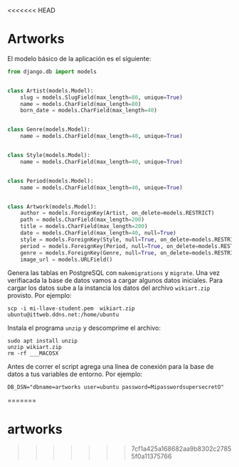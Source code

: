 <<<<<<< HEAD
# Artworks

El modelo básico de la aplicación es el siguiente:

```python
from django.db import models


class Artist(models.Model):
    slug = models.SlugField(max_length=80, unique=True)
    name = models.CharField(max_length=80)
    born_date = models.CharField(max_length=40)


class Genre(models.Model):
    name = models.CharField(max_length=40, unique=True)


class Style(models.Model):
    name = models.CharField(max_length=40, unique=True)


class Period(models.Model):
    name = models.CharField(max_length=40, unique=True)


class Artwork(models.Model):
    author = models.ForeignKey(Artist, on_delete=models.RESTRICT)
    path = models.CharField(max_length=200)
    title = models.CharField(max_length=200)
    date = models.CharField(max_length=40, null=True)
    style = models.ForeignKey(Style, null=True, on_delete=models.RESTRICT)
    period = models.ForeignKey(Period, null=True, on_delete=models.RESTRICT)
    genre = models.ForeignKey(Genre, null=True, on_delete=models.RESTRICT)
    image_url = models.URLField()
```

Genera las tablas en PostgreSQL con `makemigrations` y `migrate`.
Una vez verifiacada la base de datos vamos a cargar algunos datos iniciales. Para cargar los datos sube a la instancia los datos del archivo `wikiart.zip` provisto.
Por ejemplo:

```
scp -i mi-llave-student.pem  wikiart.zip ubuntu@ittweb.ddns.net:/home/ubuntu
```
Instala el programa `unzip` y descomprime el archivo:
```
sudo apt install unzip
unzip wikiart.zip
rm -rf ___MACOSX
```
Antes de correr el script agrega una línea de conexión para la base de datos 
a tus variables de entorno. Por ejemplo:

```env
DB_DSN="dbname=artworks user=ubuntu password=MipasswordsupersecretO"
```
=======
# artworks
>>>>>>> 7cf1a425a168682aa9b8302c27855f0a11375766
